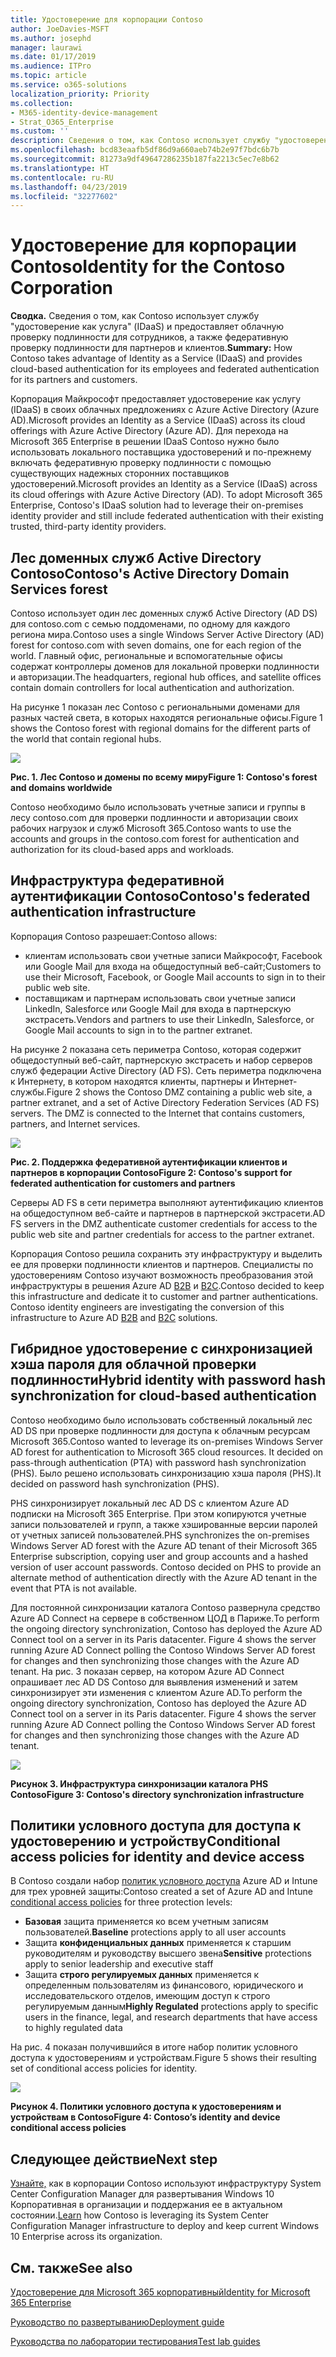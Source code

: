 ```yaml
---
title: Удостоверение для корпорации Contoso
author: JoeDavies-MSFT
ms.author: josephd
manager: laurawi
ms.date: 01/17/2019
ms.audience: ITPro
ms.topic: article
ms.service: o365-solutions
localization_priority: Priority
ms.collection:
- M365-identity-device-management
- Strat_O365_Enterprise
ms.custom: ''
description: Сведения о том, как Contoso использует службу "удостоверение как услуга" (IDaaS) и предоставляет облачную проверку подлинности для сотрудников, а также федеративную проверку подлинности для партнеров и клиентов.
ms.openlocfilehash: bcd83eaafb5df86d9a660aeb74b2e97f7bdc6b7b
ms.sourcegitcommit: 81273a9df49647286235b187fa2213c5ec7e8b62
ms.translationtype: HT
ms.contentlocale: ru-RU
ms.lasthandoff: 04/23/2019
ms.locfileid: "32277602"
---
```

# <a name="identity-for-the-contoso-corporation"></a><span data-ttu-id="9aeaa-103">Удостоверение для корпорации Contoso</span><span class="sxs-lookup"><span data-stu-id="9aeaa-103">Identity for the Contoso Corporation</span></span>

<span data-ttu-id="9aeaa-104">**Сводка.** Сведения о том, как Contoso использует службу "удостоверение как услуга" (IDaaS) и предоставляет облачную проверку подлинности для сотрудников, а также федеративную проверку подлинности для партнеров и клиентов.</span><span class="sxs-lookup"><span data-stu-id="9aeaa-104">**Summary:** How Contoso takes advantage of Identity as a Service (IDaaS) and provides cloud-based authentication for its employees and federated authentication for its partners and customers.</span></span>

<span data-ttu-id="9aeaa-105">Корпорация Майкрософт предоставляет удостоверение как услугу (IDaaS) в своих облачных предложениях с Azure Active Directory (Azure AD).</span><span class="sxs-lookup"><span data-stu-id="9aeaa-105">Microsoft provides an Identity as a Service (IDaaS) across its cloud offerings with Azure Active Directory (Azure AD).</span></span> <span data-ttu-id="9aeaa-106">Для перехода на Microsoft 365 Enterprise в решении IDaaS Contoso нужно было использовать локального поставщика удостоверений и по-прежнему включать федеративную проверку подлинности с помощью существующих надежных сторонних поставщиков удостоверений.</span><span class="sxs-lookup"><span data-stu-id="9aeaa-106">Microsoft provides an Identity as a Service (IDaaS) across its cloud offerings with Azure Active Directory (AD). To adopt Microsoft 365 Enterprise, Contoso's IDaaS solution had to leverage their on-premises identity provider and still include federated authentication with their existing trusted, third-party identity providers.</span></span>

## <a name="contosos-active-directory-domain-services-forest"></a><span data-ttu-id="9aeaa-107">Лес доменных служб Active Directory Contoso</span><span class="sxs-lookup"><span data-stu-id="9aeaa-107">Contoso's Active Directory Domain Services forest</span></span>

<span data-ttu-id="9aeaa-108">Contoso использует один лес доменных служб Active Directory (AD DS) для contoso.com с семью поддоменами, по одному для каждого региона мира.</span><span class="sxs-lookup"><span data-stu-id="9aeaa-108">Contoso uses a single Windows Server Active Directory (AD) forest for contoso.com with seven domains, one for each region of the world.</span></span> <span data-ttu-id="9aeaa-109">Главный офис, региональные и вспомогательные офисы содержат контроллеры доменов для локальной проверки подлинности и авторизации.</span><span class="sxs-lookup"><span data-stu-id="9aeaa-109">The headquarters, regional hub offices, and satellite offices contain domain controllers for local authentication and authorization.</span></span>

<span data-ttu-id="9aeaa-110">На рисунке 1 показан лес Contoso с региональными доменами для разных частей света, в которых находятся региональные офисы.</span><span class="sxs-lookup"><span data-stu-id="9aeaa-110">Figure 1 shows the Contoso forest with regional domains for the different parts of the world that contain regional hubs.</span></span>

![](./media/contoso-identity/contoso-identity-fig1.png)
 
<span data-ttu-id="9aeaa-111">**Рис. 1. Лес Contoso и домены по всему миру**</span><span class="sxs-lookup"><span data-stu-id="9aeaa-111">**Figure 1: Contoso's forest and domains worldwide**</span></span>

<span data-ttu-id="9aeaa-112">Contoso необходимо было использовать учетные записи и группы в лесу contoso.com для проверки подлинности и авторизации своих рабочих нагрузок и служб Microsoft 365.</span><span class="sxs-lookup"><span data-stu-id="9aeaa-112">Contoso wants to use the accounts and groups in the contoso.com forest for authentication and authorization for its cloud-based apps and workloads.</span></span>

## <a name="contosos-federated-authentication-infrastructure"></a><span data-ttu-id="9aeaa-113">Инфраструктура федеративной аутентификации Contoso</span><span class="sxs-lookup"><span data-stu-id="9aeaa-113">Contoso's federated authentication infrastructure</span></span>

<span data-ttu-id="9aeaa-114">Корпорация Contoso разрешает:</span><span class="sxs-lookup"><span data-stu-id="9aeaa-114">Contoso allows:</span></span>

- <span data-ttu-id="9aeaa-115">клиентам использовать свои учетные записи Майкрософт, Facebook или Google Mail для входа на общедоступный веб-сайт;</span><span class="sxs-lookup"><span data-stu-id="9aeaa-115">Customers to use their Microsoft, Facebook, or Google Mail accounts to sign in to their public web site.</span></span>
- <span data-ttu-id="9aeaa-116">поставщикам и партнерам использовать свои учетные записи LinkedIn, Salesforce или Google Mail для входа в партнерскую экстрасеть.</span><span class="sxs-lookup"><span data-stu-id="9aeaa-116">Vendors and partners to use their LinkedIn, Salesforce, or Google Mail accounts to sign in to the partner extranet.</span></span>

<span data-ttu-id="9aeaa-p103">На рисунке 2 показана сеть периметра Contoso, которая содержит общедоступный веб-сайт, партнерскую экстрасеть и набор серверов служб федерации Active Directory (AD FS). Сеть периметра подключена к Интернету, в котором находятся клиенты, партнеры и Интернет-службы.</span><span class="sxs-lookup"><span data-stu-id="9aeaa-p103">Figure 2 shows the Contoso DMZ containing a public web site, a partner extranet, and a set of Active Directory Federation Services (AD FS) servers. The DMZ is connected to the Internet that contains customers, partners, and Internet services.</span></span>

![](./media/contoso-identity/contoso-identity-fig2.png)

<span data-ttu-id="9aeaa-119">**Рис. 2. Поддержка федеративной аутентификации клиентов и партнеров в корпорации Contoso**</span><span class="sxs-lookup"><span data-stu-id="9aeaa-119">**Figure 2: Contoso's support for federated authentication for customers and partners**</span></span>
 
<span data-ttu-id="9aeaa-120">Серверы AD FS в сети периметра выполняют аутентификацию клиентов на общедоступном веб-сайте и партнеров в партнерской экстрасети.</span><span class="sxs-lookup"><span data-stu-id="9aeaa-120">AD FS servers in the DMZ authenticate customer credentials for access to the public web site and partner credentials for access to the partner extranet.</span></span>

<span data-ttu-id="9aeaa-p104">Корпорация Contoso решила сохранить эту инфраструктуру и выделить ее для проверки подлинности клиентов и партнеров. Специалисты по удостоверениям Contoso изучают возможность преобразования этой инфраструктуры в решения Azure AD [B2B](https://docs.microsoft.com/azure/active-directory/b2b/hybrid-organizations) и [B2C](https://docs.microsoft.com/azure/active-directory-b2c/solution-articles).</span><span class="sxs-lookup"><span data-stu-id="9aeaa-p104">Contoso decided to keep this infrastructure and dedicate it to customer and partner authentications. Contoso identity engineers are investigating the conversion of this infrastructure to Azure AD [B2B](https://docs.microsoft.com/azure/active-directory/b2b/hybrid-organizations) and [B2C](https://docs.microsoft.com/azure/active-directory-b2c/solution-articles) solutions.</span></span>

## <a name="hybrid-identity-with-password-hash-synchronization-for-cloud-based-authentication"></a><span data-ttu-id="9aeaa-123">Гибридное удостоверение с синхронизацией хэша пароля для облачной проверки подлинности</span><span class="sxs-lookup"><span data-stu-id="9aeaa-123">Hybrid identity with password hash synchronization for cloud-based authentication</span></span>

<span data-ttu-id="9aeaa-124">Contoso необходимо было использовать собственный локальный лес AD DS при проверке подлинности для доступа к облачным ресурсам Microsoft 365.</span><span class="sxs-lookup"><span data-stu-id="9aeaa-124">Contoso wanted to leverage its on-premises Windows Server AD forest for authentication to Microsoft 365 cloud resources. It decided on pass-through authentication (PTA) with password hash synchronization (PHS).</span></span> <span data-ttu-id="9aeaa-125">Было решено использовать синхронизацию хэша пароля (PHS).</span><span class="sxs-lookup"><span data-stu-id="9aeaa-125">It decided on password hash synchronization (PHS).</span></span>

<span data-ttu-id="9aeaa-126">PHS синхронизирует локальный лес AD DS с клиентом Azure AD подписки на Microsoft 365 Enterprise. При этом копируются учетные записи пользователей и групп, а также хэшированные версии паролей от учетных записей пользователей.</span><span class="sxs-lookup"><span data-stu-id="9aeaa-126">PHS synchronizes the on-premises Windows Server AD forest with the Azure AD tenant of their Microsoft 365 Enterprise subscription, copying user and group accounts and a hashed version of user account passwords. Contoso decided on PHS to provide an alternate method of authentication directly with the Azure AD tenant in the event that PTA is not available.</span></span> 

<span data-ttu-id="9aeaa-127">Для постоянной синхронизации каталога Contoso развернула средство Azure AD Connect на сервере в собственном ЦОД в Париже.</span><span class="sxs-lookup"><span data-stu-id="9aeaa-127">To perform the ongoing directory synchronization, Contoso has deployed the Azure AD Connect tool on a server in its Paris datacenter. Figure 4 shows the server running Azure AD Connect polling the Contoso Windows Server AD forest for changes and then synchronizing those changes with the Azure AD tenant.</span></span> <span data-ttu-id="9aeaa-128">На рис. 3 показан сервер, на котором Azure AD Connect опрашивает лес AD DS Contoso для выявления изменений и затем синхронизирует эти изменения с клиентом Azure AD.</span><span class="sxs-lookup"><span data-stu-id="9aeaa-128">To perform the ongoing directory synchronization, Contoso has deployed the Azure AD Connect tool on a server in its Paris datacenter. Figure 4 shows the server running Azure AD Connect polling the Contoso Windows Server AD forest for changes and then synchronizing those changes with the Azure AD tenant.</span></span>

![](./media/contoso-identity/contoso-identity-fig4.png)
 
<span data-ttu-id="9aeaa-129">**Рисунок 3. Инфраструктура синхронизации каталога PHS Contoso**</span><span class="sxs-lookup"><span data-stu-id="9aeaa-129">**Figure 3: Contoso's directory synchronization infrastructure**</span></span>


## <a name="conditional-access-policies-for-identity-and-device-access"></a><span data-ttu-id="9aeaa-130">Политики условного доступа для доступа к удостоверению и устройству</span><span class="sxs-lookup"><span data-stu-id="9aeaa-130">Conditional access policies for identity and device access</span></span>

<span data-ttu-id="9aeaa-131">В Contoso создали набор [политик условного доступа](identity-access-policies.md) Azure AD и Intune для трех уровней защиты:</span><span class="sxs-lookup"><span data-stu-id="9aeaa-131">Contoso created a set of Azure AD and Intune [conditional access policies](identity-access-policies.md) for three protection levels:</span></span>

- <span data-ttu-id="9aeaa-132">**Базовая** защита применяется ко всем учетным записям пользователей.</span><span class="sxs-lookup"><span data-stu-id="9aeaa-132">**Baseline** protections apply to all user accounts</span></span>
- <span data-ttu-id="9aeaa-133">Защита **конфиденциальных данных** применяется к старшим руководителям и руководству высшего звена</span><span class="sxs-lookup"><span data-stu-id="9aeaa-133">**Sensitive** protections apply to senior leadership and executive staff</span></span>
- <span data-ttu-id="9aeaa-134">Защита **строго регулируемых данных** применяется к определенным пользователям из финансового, юридического и исследовательского отделов, имеющим доступ к строго регулируемым данным</span><span class="sxs-lookup"><span data-stu-id="9aeaa-134">**Highly Regulated** protections apply to specific users in the finance, legal, and research departments that have access to highly regulated data</span></span>

<span data-ttu-id="9aeaa-135">На рис. 4 показан получившийся в итоге набор политик условного доступа к удостоверениям и устройствам.</span><span class="sxs-lookup"><span data-stu-id="9aeaa-135">Figure 5 shows their resulting set of conditional access policies for identity.</span></span>

![](./media/contoso-identity/contoso-identity-fig5.png)
 
<span data-ttu-id="9aeaa-136">**Рисунок 4. Политики условного доступа к удостоверениям и устройствам в Contoso**</span><span class="sxs-lookup"><span data-stu-id="9aeaa-136">**Figure 4: Contoso’s identity and device conditional access policies**</span></span>

## <a name="next-step"></a><span data-ttu-id="9aeaa-137">Следующее действие</span><span class="sxs-lookup"><span data-stu-id="9aeaa-137">Next step</span></span>

<span data-ttu-id="9aeaa-138">[Узнайте,](contoso-win10.md) как в корпорации Contoso используют инфраструктуру System Center Configuration Manager для развертывания Windows 10 Корпоративная в организации и поддержания ее в актуальном состоянии.</span><span class="sxs-lookup"><span data-stu-id="9aeaa-138">[Learn](contoso-win10.md) how Contoso is leveraging its System Center Configuration Manager infrastructure to deploy and keep current Windows 10 Enterprise across its organization.</span></span>

## <a name="see-also"></a><span data-ttu-id="9aeaa-139">См. также</span><span class="sxs-lookup"><span data-stu-id="9aeaa-139">See also</span></span>

[<span data-ttu-id="9aeaa-140">Удостоверение для Microsoft 365 корпоративный</span><span class="sxs-lookup"><span data-stu-id="9aeaa-140">Identity for Microsoft 365 Enterprise</span></span>](identity-infrastructure.md)

[<span data-ttu-id="9aeaa-141">Руководство по развертыванию</span><span class="sxs-lookup"><span data-stu-id="9aeaa-141">Deployment guide</span></span>](deploy-microsoft-365-enterprise.md)

[<span data-ttu-id="9aeaa-142">Руководства по лаборатории тестирования</span><span class="sxs-lookup"><span data-stu-id="9aeaa-142">Test lab guides</span></span>](m365-enterprise-test-lab-guides.md)
